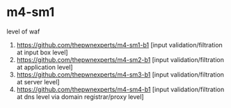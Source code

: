 # m4-sm1
level of waf


1) https://github.com/thepwnexperts/m4-sm1-b1 [input validation/filtration at input box level]
2) https://github.com/thepwnexperts/m4-sm2-b1 [input validation/filtration at application level]
3) https://github.com/thepwnexperts/m4-sm3-b1 [input validation/filtration at server level]
4) https://github.com/thepwnexperts/m4-sm4-b1 [input validation/filtration at dns level via domain registrar/proxy level]
